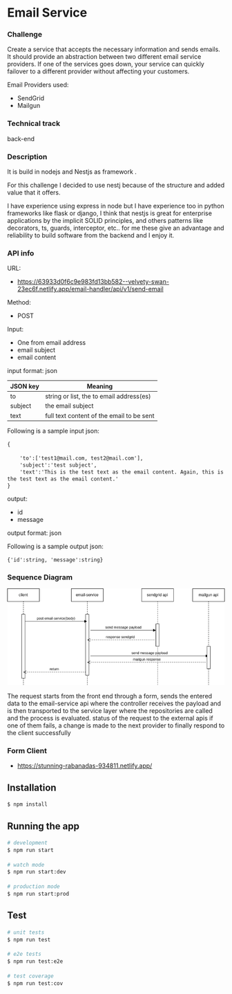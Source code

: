 # Email Service

### Challenge 

Create a service that accepts the necessary information and sends emails. It should provide an abstraction between two different email service providers. If one of the services goes down, your service can quickly failover to a different provider without affecting your customers.

Email Providers used:
- SendGrid
- Mailgun

### Technical track
back-end

### Description
It is build in nodejs and Nestjs as framework .

For this challenge I decided to use nestj because of the structure and added value that it offers.

I have experience using express in node but I have experience too in python 
frameworks like flask or django, I think that nestjs is great for enterprise applications
by the implicit SOLID principles, and others patterns like decorators, ts, guards, interceptor, etc..
for me these give an advantage and reliability to build software from the backend and I enjoy it.

### API info
URL:
- https://63933d0f6c9e983fd13bb582--velvety-swan-23ec6f.netlify.app/email-handler/api/v1/send-email

Method:<br> 
  -  POST

Input:
- One from email address
- email subject
- email content

input format: json

JSON key | Meaning
-------- | -------
to       | string or list, the to email address(es)
subject  | the email subject
text     | full text content of the email to be sent


Following is a sample input json:
```
{

    'to':['test1@mail.com, test2@mail.com'],
    'subject':'test subject',
    'text':'This is the test text as the email content. Again, this is the test text as the email content.'
}
```

output:
- id
- message

output format: json

Following is a sample output json:
```
{'id':string, 'message':string}
```

### Sequence Diagram

![Sequence Diagram](public/sequence-diagram.png)

The request starts from the front end through a form, sends the entered data to the 
email-service api where the controller receives the payload and is then transported to the 
service layer where the repositories are called and the process is evaluated. 
status of the request to the external apis
if one of them fails, a change is made to the next provider
to finally respond to the client successfully


### Form Client
- https://stunning-rabanadas-934811.netlify.app/



## Installation

```bash
$ npm install
```

## Running the app

```bash
# development
$ npm run start

# watch mode
$ npm run start:dev

# production mode
$ npm run start:prod
```

## Test

```bash
# unit tests
$ npm run test

# e2e tests
$ npm run test:e2e

# test coverage
$ npm run test:cov
```









